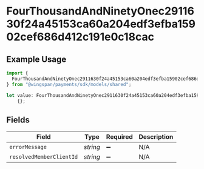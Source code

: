 # FourThousandAndNinetyOnec2911630f24a45153ca60a204edf3efba15902cef686d412c191e0c18cac

## Example Usage

```typescript
import {
  FourThousandAndNinetyOnec2911630f24a45153ca60a204edf3efba15902cef686d412c191e0c18cac,
} from "@wingspan/payments/sdk/models/shared";

let value: FourThousandAndNinetyOnec2911630f24a45153ca60a204edf3efba15902cef686d412c191e0c18cac =
    {};
```

## Fields

| Field                    | Type                     | Required                 | Description              |
| ------------------------ | ------------------------ | ------------------------ | ------------------------ |
| `errorMessage`           | *string*                 | :heavy_minus_sign:       | N/A                      |
| `resolvedMemberClientId` | *string*                 | :heavy_minus_sign:       | N/A                      |